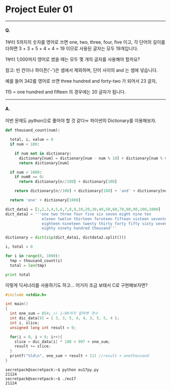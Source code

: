 # Project Euler 01
---
#### Q.

1부터 5까지의 숫자를 영어로 쓰면 one, two, three, four, five 이고,
각 단어의 길이를 더하면 3 + 3 + 5 + 4 + 4 = 19 이므로
사용된 글자는 모두 19개입니다.

1부터 1,000까지 영어로 썼을 때는 모두 몇 개의 글자를 사용해야 할까요?

참고: 빈 칸이나 하이픈('-')은 셈에서 제외하며, 단어 사이의 and 는 셈에 넣습니다.

예를 들어 342를 영어로 쓰면 three hundred and forty-two 가 되어서 23 글자,

115 = one hundred and fifteen 의 경우에는 20 글자가 됩니다.

---
#### A.
이번 문제도 python으로 풀어야 할 것 같다ㅠ 파이썬의 Dictionary를 이용해보자.

```python
def thousand_count(num):

  total, i, value = 0
  if num < 100:

    if num not in dictionary:
      dictionary[num] = dictionary[num - num % 10] + dictionary[num % 0]
      return dictionary[num]

  if num < 1000:
    if num0 == 0:
      return dictionary[n//100] + dictionary[100]

    return dictionary[n//100] + dictionary[100] + 'and' + dictionary[num % 100]

  return 'one' + dictionary[1000]

dict_data1 = [1,2,3,4,5,6,7,8,9,10,20,30,40,50,60,70,80,90,100,1000]
dict_data2 = '''one two three four five six seven eight nine ten
                eleven twelve thirteen foruteen fifteen sixteen seventeen
                eighteen nineteen twenty thirty forty fifty sixty seventy
                eighty ninety hundred thousand'''

dictionary = dict(zip(dict_data1, dictdata2.split()))

i, total = 0

for i in range(0, 1000):
  tmp = thousand_count(i)
  total = len(tmp)

print total
```

이렇게 딕셔너리를 사용하기도 하고...
어거지 조금 보태서 C로 구현해보자면?

```c
#include <stdio.h>

int main()
{
  int one_sum = 854; // 1~99까지 알파벳 갯수
  int dic_data[9] = { 3, 3, 5, 4, 4, 3, 5, 5, 4 };
  int i, slice;
  unsigned long int result = 0;

  for(i = 0, i < 9; i++){
    slice = dic_data[i] * 100 + 997 + one_sum;
    result += slice;
  }
  printf("%ld\n", one_sum + result + 11) //result + onethousand
}
```
```
secretpack@secretpack:~$ python eu17py.py
21124
secretpack@secretpack:~$ ./eu17
21124
```
